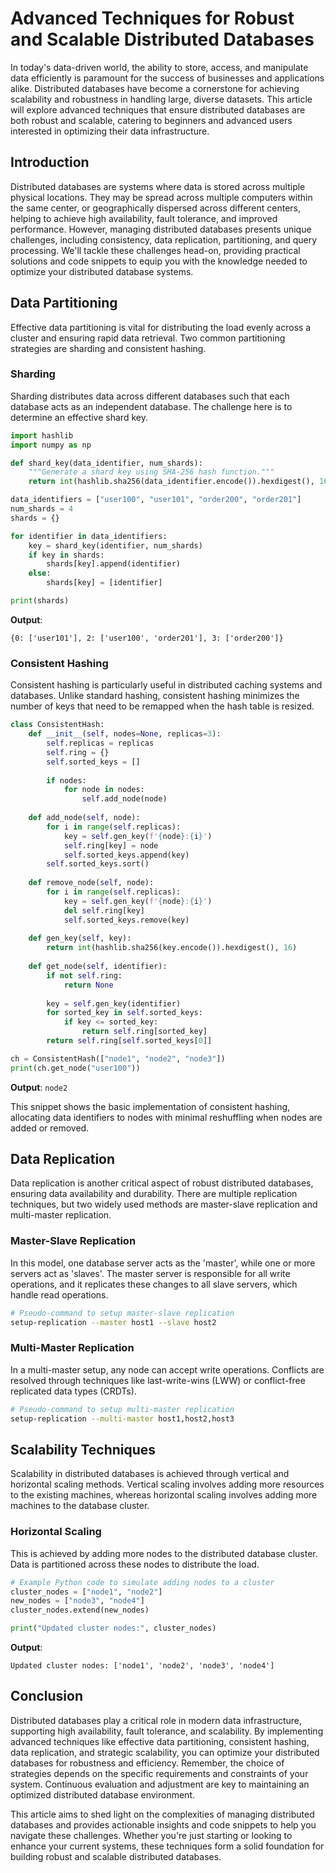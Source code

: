 # Advanced Techniques for Robust and Scalable Distributed Databases

In today's data-driven world, the ability to store, access, and manipulate data efficiently is paramount for the success of businesses and applications alike. Distributed databases have become a cornerstone for achieving scalability and robustness in handling large, diverse datasets. This article will explore advanced techniques that ensure distributed databases are both robust and scalable, catering to beginners and advanced users interested in optimizing their data infrastructure.

## Introduction

Distributed databases are systems where data is stored across multiple physical locations. They may be spread across multiple computers within the same center, or geographically dispersed across different centers, helping to achieve high availability, fault tolerance, and improved performance. However, managing distributed databases presents unique challenges, including consistency, data replication, partitioning, and query processing. We'll tackle these challenges head-on, providing practical solutions and code snippets to equip you with the knowledge needed to optimize your distributed database systems.

## Data Partitioning

Effective data partitioning is vital for distributing the load evenly across a cluster and ensuring rapid data retrieval. Two common partitioning strategies are sharding and consistent hashing.

### Sharding

Sharding distributes data across different databases such that each database acts as an independent database. The challenge here is to determine an effective shard key.

```python
import hashlib
import numpy as np

def shard_key(data_identifier, num_shards):
    """Generate a shard key using SHA-256 hash function."""
    return int(hashlib.sha256(data_identifier.encode()).hexdigest(), 16) % num_shards

data_identifiers = ["user100", "user101", "order200", "order201"]
num_shards = 4
shards = {}

for identifier in data_identifiers:
    key = shard_key(identifier, num_shards)
    if key in shards:
        shards[key].append(identifier)
    else:
        shards[key] = [identifier]

print(shards)
```

**Output**:
```plaintext
{0: ['user101'], 2: ['user100', 'order201'], 3: ['order200']}
```

### Consistent Hashing

Consistent hashing is particularly useful in distributed caching systems and databases. Unlike standard hashing, consistent hashing minimizes the number of keys that need to be remapped when the hash table is resized.

```python
class ConsistentHash:
    def __init__(self, nodes=None, replicas=3):
        self.replicas = replicas
        self.ring = {}
        self.sorted_keys = []
        
        if nodes:
            for node in nodes:
                self.add_node(node)
    
    def add_node(self, node):
        for i in range(self.replicas):
            key = self.gen_key(f'{node}:{i}')
            self.ring[key] = node
            self.sorted_keys.append(key)
        self.sorted_keys.sort()
    
    def remove_node(self, node):
        for i in range(self.replicas):
            key = self.gen_key(f'{node}:{i}')
            del self.ring[key]
            self.sorted_keys.remove(key)
    
    def gen_key(self, key):
        return int(hashlib.sha256(key.encode()).hexdigest(), 16)
    
    def get_node(self, identifier):
        if not self.ring:
            return None
        
        key = self.gen_key(identifier)
        for sorted_key in self.sorted_keys:
            if key <= sorted_key:
                return self.ring[sorted_key]
        return self.ring[self.sorted_keys[0]]

ch = ConsistentHash(["node1", "node2", "node3"])
print(ch.get_node("user100"))
```

**Output**: `node2`

This snippet shows the basic implementation of consistent hashing, allocating data identifiers to nodes with minimal reshuffling when nodes are added or removed.

## Data Replication

Data replication is another critical aspect of robust distributed databases, ensuring data availability and durability. There are multiple replication techniques, but two widely used methods are master-slave replication and multi-master replication.

### Master-Slave Replication

In this model, one database server acts as the 'master', while one or more servers act as 'slaves'. The master server is responsible for all write operations, and it replicates these changes to all slave servers, which handle read operations.

```bash
# Pseudo-command to setup master-slave replication
setup-replication --master host1 --slave host2
```

### Multi-Master Replication

In a multi-master setup, any node can accept write operations. Conflicts are resolved through techniques like last-write-wins (LWW) or conflict-free replicated data types (CRDTs).

```bash
# Pseudo-command to setup multi-master replication
setup-replication --multi-master host1,host2,host3
```

## Scalability Techniques

Scalability in distributed databases is achieved through vertical and horizontal scaling methods. Vertical scaling involves adding more resources to the existing machines, whereas horizontal scaling involves adding more machines to the database cluster.

### Horizontal Scaling

This is achieved by adding more nodes to the distributed database cluster. Data is partitioned across these nodes to distribute the load.

```python
# Example Python code to simulate adding nodes to a cluster
cluster_nodes = ["node1", "node2"]
new_nodes = ["node3", "node4"]
cluster_nodes.extend(new_nodes)

print("Updated cluster nodes:", cluster_nodes)
```

**Output**:
```plaintext
Updated cluster nodes: ['node1', 'node2', 'node3', 'node4']
```

## Conclusion

Distributed databases play a critical role in modern data infrastructure, supporting high availability, fault tolerance, and scalability. By implementing advanced techniques like effective data partitioning, consistent hashing, data replication, and strategic scalability, you can optimize your distributed databases for robustness and efficiency. Remember, the choice of strategies depends on the specific requirements and constraints of your system. Continuous evaluation and adjustment are key to maintaining an optimized distributed database environment.

This article aims to shed light on the complexities of managing distributed databases and provides actionable insights and code snippets to help you navigate these challenges. Whether you're just starting or looking to enhance your current systems, these techniques form a solid foundation for building robust and scalable distributed databases.
